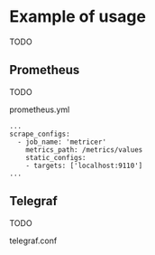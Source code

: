 # Example of usage
TODO

## Prometheus
TODO

prometheus.yml
```
...
scrape_configs:
  - job_name: 'metricer'
    metrics_path: /metrics/values
    static_configs:
    - targets: ['localhost:9110']
...
```

## Telegraf
TODO

telegraf.conf
```
```
